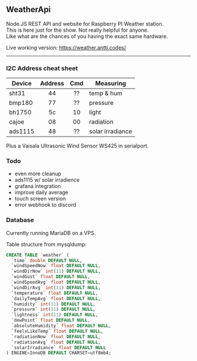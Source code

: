 ## WeatherApi

Node.JS REST API and website for Raspberry PI Weather station.  
This is here just for the show. Not really helpful for anyone.  
Like what are the chances of you having the exact same hardware.

Live working version: https://weather.antti.codes/

---

### I2C Address cheat sheet

Device  | Address | Cmd   | Measuring 
---     | :---:   | :---: | ---
sht31   | 44      | ??    | temp & hum
bmp180  | 77      | ??    | pressure
bh1750  | 5c      | 10    | light
cajoe   | 08      | 00    | radiation
ads1115 | 48      | ??    | solar irradiance

Plus a Vaisala Ultrasonic Wind Sensor WS425 in serialport. 

### Todo

- even more cleanup
- ads1115 w/ solar irradience
- grafana integration
- improve daily average
- touch screen version
- error webhook to discord

### Database

Currently running MariaDB on a VPS.  

Table structure from mysqldump:
```sql
CREATE TABLE `weather` (
  `time` double DEFAULT NULL,
  `windSpeedNow` float DEFAULT NULL,
  `windDirNow` int(11) DEFAULT NULL,
  `windGust` float DEFAULT NULL,
  `windSpeedAvg` float DEFAULT NULL,
  `windDirAvg` int(11) DEFAULT NULL,
  `temperature` float DEFAULT NULL,
  `dailyTempAvg` float DEFAULT NULL,
  `humidity` int(11) DEFAULT NULL,
  `pressure` int(11) DEFAULT NULL,
  `lightness` int(11) DEFAULT NULL,
  `dewPoint` float DEFAULT NULL,
  `absoluteHumidity` float DEFAULT NULL,
  `feelsLikeTemp` float DEFAULT NULL,
  `radiationNow` float DEFAULT NULL,
  `radiationAvg` float DEFAULT NULL,
  `solarIrradiance` float DEFAULT NULL
) ENGINE=InnoDB DEFAULT CHARSET=utf8mb4;
```
